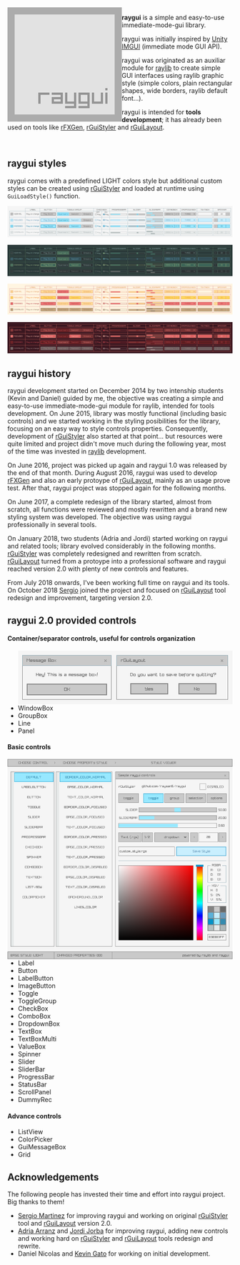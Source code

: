 <img align="left" src="logo/raygui_256x256.png" width=256>

**raygui** is a simple and easy-to-use immediate-mode-gui library.

raygui was initially inspired by [Unity IMGUI](https://docs.unity3d.com/Manual/GUIScriptingGuide.html) (immediate mode GUI API).

raygui was originated as an auxiliar module for [raylib](https://github.com/raysan5/raylib) to create simple GUI interfaces using raylib graphic style (simple colors, plain rectangular shapes, wide borders, raylib default font...).

raygui is intended for **tools development**; it has already been used on tools like [rFXGen](https://github.com/raysan5/rfxgen), [rGuiStyler](https://raylibtech.itch.io/rguistyler) and [rGuiLayout](https://raylibtech.itch.io/rguilayout).

<br>

## raygui styles

raygui comes with a predefined LIGHT colors style but additional custom styles can be created using [rGuiStyler](https://raylibtech.itch.io/rguistyler) and loaded at runtime using `GuiLoadStyle()` function.

![raygui light design](styles_design/raygui_style_table_light_REV10.png)

![raygui dark design](styles_design/raygui_style_table_dark_REV9.png)

![raygui candy design](styles_design/raygui_style_table_candy_REV1.png)

![raygui cherry design](styles_design/raygui_style_table_cherry_REV1.png)

## raygui history

raygui development started on December 2014 by two intenship students (Kevin and Daniel) guided by me, the objective was creating a simple and easy-to-use immediate-mode-gui module for raylib, intended for tools development. On June 2015, library was mostly functional (including basic controls) and we started working in the styling posibilities for the library, focusing on an easy way to style controls properties. Consequently, development of [rGuiStyler](https://raylibtech.itch.io/rguistyler) also started at that point... but resources were quite limited and project didn't move much during the following year, most of the time was invested in [raylib](https://github.com/raysan5/raylib) development.

On June 2016, project was picked up again and raygui 1.0 was released by the end of that month. During August 2016, raygui was used to develop [rFXGen](https://github.com/raysan5/rfxgen) and also an early protoype of [rGuiLayout](https://raylibtech.itch.io/rguilayout), mainly as an usage prove test. After that, raygui project was stopped again for the following months.

On June 2017, a complete redesign of the library started, almost from scratch, all functions were reviewed and mostly rewritten and a brand new styling system was developed. The objective was using raygui professionally in several tools.

On January 2018, two students (Adria and Jordi) started working on raygui and related tools; library evolved considerably in the following months. [rGuiStyler](https://raylibtech.itch.io/rguistyler) was completely redesigned and rewritten from scratch. [rGuiLayout](https://raylibtech.itch.io/rguilayout) turned from a protoype into a professional software and raygui reached version 2.0 with plenty of new controls and features.

From July 2018 onwards, I've been working full time on raygui and its tools. On October 2018 [Sergio](https://github.com/anidealgift) joined the project and focused on [rGuiLayout](https://raylibtech.itch.io/rguilayout) tool redesign and improvement, targeting version 2.0.

## raygui 2.0 provided controls

#### Container/separator controls, useful for controls organization

<img align="right" src="images/raygui_messagebox.png">

 - WindowBox
 - GroupBox
 - Line
 - Panel

#### Basic controls

<img align="right" src="images/rguistyler_v210_light_shot01.png">

 - Label
 - Button
 - LabelButton
 - ImageButton
 - Toggle
 - ToggleGroup
 - CheckBox
 - ComboBox
 - DropdownBox
 - TextBox
 - TextBoxMulti
 - ValueBox
 - Spinner
 - Slider
 - SliderBar
 - ProgressBar
 - StatusBar
 - ScrollPanel
 - DummyRec

#### Advance controls
 - ListView
 - ColorPicker
 - GuiMessageBox
 - Grid

## Acknowledgements
The following people has invested their time and effort into raygui project. Big thanks to them!

 - [Sergio Martinez](https://github.com/anidealgift) for improving raygui and working on original [rGuiStyler](https://github.com/raysan5/rguistyler) tool and [rGuiLayout](https://raylibtech.itch.io/rguilayout) version 2.0.
 - [Adria Arranz](https://github.com/Adri102) and [Jordi Jorba](https://github.com/KoroBli) for improving raygui, adding new controls and working hard on [rGuiStyler](https://github.com/raysan5/rguistyler) and [rGuiLayout](https://github.com/raysan5/rguilayout) tools redesign and rewrite.
 - Daniel Nicolas and [Kevin Gato](https://github.com/Gatonevermind) for working on initial development.
